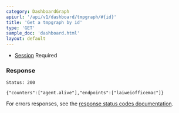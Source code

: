 ```yaml
---
category: DashboardGraph
apiurl: '/api/v1/dashboard/tmpgraph/#{id}'
title: 'Get a tmpgraph by id'
type: 'GET'
sample_doc: 'dashboard.html'
layout: default
---
```


* [Session](#/authentication) Required

### Response

```Status: 200```

```{"counters":["agent.alive"],"endpoints":["laiweiofficemac"]}```

For errors responses, see the [response status codes documentation](#/response-status-codes).
